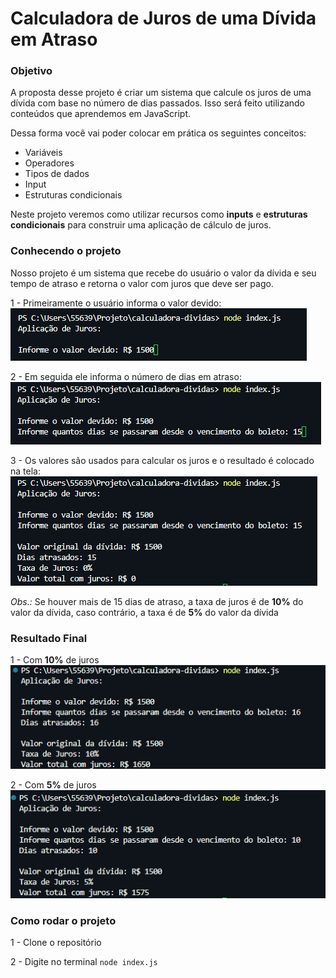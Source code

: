 # Calculadora de Juros de uma Dívida em Atraso

### Objetivo
A proposta desse projeto é criar um sistema que calcule os juros de uma dívida com base no número de dias passados. Isso será feito utilizando conteúdos que aprendemos em JavaScript.

Dessa forma você vai poder colocar em prática os seguintes conceitos:

- Variáveis
- Operadores
- Tipos de dados
- Input
- Estruturas condicionais

Neste projeto veremos como utilizar recursos como **inputs** e **estruturas condicionais** para construir uma aplicação de cálculo de juros.

### Conhecendo o projeto
Nosso projeto é um sistema que recebe do usuário o valor da dívida e seu tempo de atraso e retorna o valor com juros que deve ser pago.

1 -  Primeiramente o usuário informa o valor devido:
![img](/img/valor-divida.png)

2 - Em seguida ele informa o número de dias em atraso:
![img](/img/dias-atraso.png)

3 - Os valores são usados para calcular os juros e o resultado é colocado na tela:
![img](/img/resultado.png)

*Obs.:* Se houver mais de 15 dias de atraso, a taxa de juros é de **10%** do valor da dívida, caso contrário, a taxa é de **5%** do valor da dívida

### Resultado Final
1 - Com **10%** de juros
![img](/img/dez-porcento.png)

2 - Com **5%** de juros
![img](/img/cinco-porcento.png)

### Como rodar o projeto
1 - Clone o repositório

2 - Digite no terminal
`node index.js`